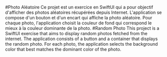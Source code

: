 #Photo Aléatoire
Ce projet est un exercice en SwiftUI qui a pour objectif d'afficher des photos aléatoires récupérées depuis Internet. L'application se compose d'un bouton et d'un encart qui affiche la photo aléatoire. Pour chaque photo, l'application choisit la couleur de fond qui correspond le mieux à la couleur dominante de la photo.
#Random Photo
This project is a SwiftUI exercise that aims to display random photos fetched from the internet. The application consists of a button and a container that displays the random photo. For each photo, the application selects the background color that best matches the dominant color of the photo.
